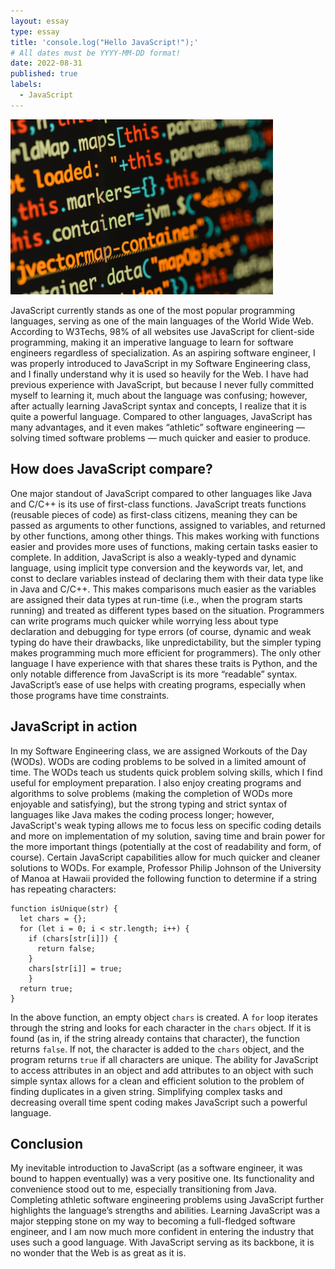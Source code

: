 ```yaml
---
layout: essay
type: essay
title: 'console.log("Hello JavaScript!");'
# All dates must be YYYY-MM-DD format!
date: 2022-08-31
published: true
labels:
  - JavaScript
---
```


<img width=420 src="../img/Javascript-img.jpg">

JavaScript currently stands as one of the most popular programming languages, serving as one of the main languages of the World Wide Web. According to W3Techs, 98% of all websites use JavaScript for client-side programming, making it an imperative language to learn for software engineers regardless of specialization. As an aspiring software engineer, I was properly introduced to JavaScript in my Software Engineering class, and I finally understand why it is used so heavily for the Web. I have had previous experience with JavaScript, but because I never fully committed myself to learning it, much about the language was confusing; however, after actually learning JavaScript syntax and concepts, I realize that it is quite a powerful language. Compared to other languages, JavaScript has many advantages, and it even makes “athletic” software engineering — solving timed software problems — much quicker and easier to produce.

## How does JavaScript compare?

One major standout of JavaScript compared to other languages like Java and C/C++ is its use of first-class functions. JavaScript treats functions (reusable pieces of code) as first-class citizens, meaning they can be passed as arguments to other functions, assigned to variables, and returned by other functions, among other things. This makes working with functions easier and provides more uses of functions, making certain tasks easier to complete. In addition, JavaScript is also a weakly-typed and dynamic language, using implicit type conversion and the keywords var, let, and const to declare variables instead of declaring them with their data type like in Java and C/C++. This makes comparisons much easier as the variables are assigned their data types at run-time (i.e., when the program starts running) and treated as different types based on the situation. Programmers can write programs much quicker while worrying less about type declaration and debugging for type errors (of course, dynamic and weak typing do have their drawbacks, like unpredictability, but the simpler typing makes programming much more efficient for programmers). The only other language I have experience with that shares these traits is Python, and the only notable difference from JavaScript is its more “readable” syntax. JavaScript’s ease of use helps with creating programs, especially when those programs have time constraints.

## JavaScript in action

In my Software Engineering class, we are assigned Workouts of the Day (WODs). WODs are coding problems to be solved in a limited amount of time. The WODs teach us students quick problem solving skills, which I find useful for employment preparation. I also enjoy creating programs and algorithms to solve problems (making the completion of WODs more enjoyable and satisfying), but the strong typing and strict syntax of languages like Java makes the coding process longer; however, JavaScript's weak typing allows me to focus less on specific coding details and more on implementation of my solution, saving time and brain power for the more important things (potentially at the cost of readability and form, of course). Certain JavaScript capabilities allow for much quicker and cleaner solutions to WODs. For example, Professor Philip Johnson of the University of Manoa at Hawaii provided the following function to determine if a string has repeating characters:

```
function isUnique(str) {
  let chars = {};
  for (let i = 0; i < str.length; i++) {
    if (chars[str[i]]) {
      return false;
    }
    chars[str[i]] = true;
    }
  return true;
}
```

In the above function, an empty object ```chars``` is created. A ```for``` loop iterates through the string and looks for each character in the ```chars``` object. If it is found (as in, if the string already contains that character), the function returns ```false```. If not, the character is added to the ```chars``` object, and the program returns ```true``` if all characters are unique. The ability for JavaScript to access attributes in an object and add attributes to an object with such simple syntax allows for a clean and efficient solution to the problem of finding duplicates in a given string. Simplifying complex tasks and decreasing overall time spent coding makes JavaScript such a powerful language.

## Conclusion

My inevitable introduction to JavaScript (as a software engineer, it was bound to happen eventually) was a very positive one. Its functionality and convenience stood out to me, especially transitioning from Java. Completing athletic software engineering problems using JavaScript further highlights the language’s strengths and abilities. Learning JavaScript was a major stepping stone on my way to becoming a full-fledged software engineer, and I am now much more confident in entering the industry that uses such a good language. With JavaScript serving as its backbone, it is no wonder that the Web is as great as it is.
